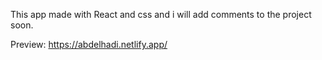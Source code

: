 This app made with React and css and i will add comments to the project soon.

Preview: https://abdelhadi.netlify.app/
